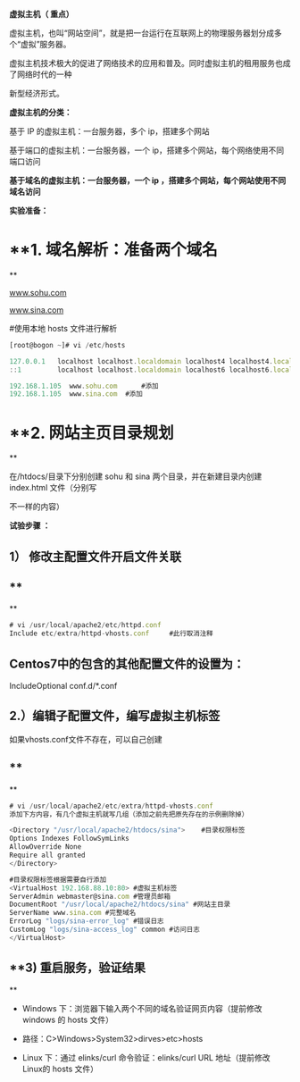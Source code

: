 **虚拟主机（ 重点）**

虚拟主机，也叫“网站空间”，就是把一台运行在互联网上的物理服务器划分成多个“虚拟”服务器。

虚拟主机技术极大的促进了网络技术的应用和普及。同时虚拟主机的租用服务也成了网络时代的一种

新型经济形式。



**虚拟主机的分类：**

基于 IP 的虚拟主机：一台服务器，多个 ip，搭建多个网站

基于端口的虚拟主机：一台服务器，一个 ip，搭建多个网站，每个网络使用不同端口访问

**基于域名的虚拟主机：一台服务器，一个 ip ，搭建多个网站，每个网站使用不同域名访问**

**实验准备：**

# **1. 域名解析：准备两个域名**

www.sohu.com

www.sina.com

#使用本地 hosts 文件进行解析

```javascript
[root@bogon ~]# vi /etc/hosts

127.0.0.1   localhost localhost.localdomain localhost4 localhost4.localdomain4
::1         localhost localhost.localdomain localhost6 localhost6.localdomain6

192.168.1.105  www.sohu.com  	 #添加
192.168.1.105  www.sina.com	 #添加

```

# **2. 网站主页目录规划**

在/htdocs/目录下分别创建 sohu 和 sina 两个目录，并在新建目录内创建 index.html 文件（分别写



不一样的内容）

**试验步骤 ：**

## **1） 修改主配置文件开启文件关联**

## ****

```javascript
# vi /usr/local/apache2/etc/httpd.conf
Include etc/extra/httpd-vhosts.conf 	#此行取消注释
```

## **Centos7中的包含的其他配置文件的设置为：**

IncludeOptional conf.d/*.conf

## **2.）编辑子配置文件，编写虚拟主机标签**

如果vhosts.conf文件不存在，可以自己创建

## ****

```javascript
# vi /usr/local/apache2/etc/extra/httpd-vhosts.conf
添加下方内容，有几个虚拟主机就写几组（添加之前先把原先存在的示例删除掉）

<Directory "/usr/local/apache2/htdocs/sina">    #目录权限标签
Options Indexes FollowSymLinks
AllowOverride None
Require all granted
</Directory>

#目录权限标签根据需要自行添加
<VirtualHost 192.168.88.10:80> #虚拟主机标签
ServerAdmin webmaster@sina.com #管理员邮箱
DocumentRoot "/usr/local/apache2/htdocs/sina" #网站主目录
ServerName www.sina.com #完整域名
ErrorLog "logs/sina-error_log" #错误日志
CustomLog "logs/sina-access_log" common #访问日志
</VirtualHost>
```

## **3)	重启服务，验证结果**

- Windows 下：浏览器下输入两个不同的域名验证网页内容（提前修改 windows 的 hosts 文件）

- 路径：C>Windows>System32>dirves>etc>hosts



- Linux 下：通过 elinks/curl 命令验证：elinks/curl URL 地址（提前修改 Linux的 hosts 文件）